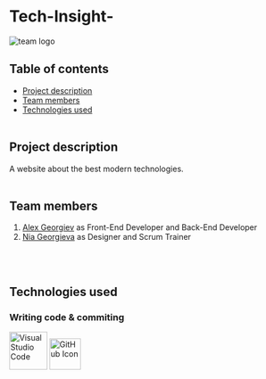 # Tech-Insight-
![team logo](Documents\Tech-Insight\Tech-Insight-\img\logo)
  
## Table of contents
* [Project description](#description)<br>
* [Team members](#teamMembers)<br>
* [Technologies used](#technologies)
<br></br>

## Project description <a name="description">
A website about the best modern technologies. 
<br></br>

## Team members <a name="teamMembers"></a>
1. [Alex Georgiev](https://github.com/alk09) as Front-End Developer and Back-End Developer
2. [Nia Georgieva](https://github.com/NGGeorgieva23) as Designer and Scrum Trainer

<br></br>

## Technologies used <a name="technologies"></a>
### Writing code & commiting
<img src="Documents\Tech-Insight\Tech-Insight-\img\Visual_Studio_Code" alt="Visual Studio Code" width="68"/> <img src="Documents\Tech-Insight\Tech-Insight-\img\github" alt="GitHub Icon" width="56"/>
